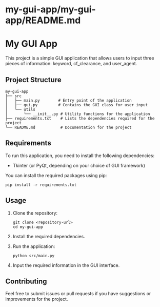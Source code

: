 # my-gui-app/my-gui-app/README.md

# My GUI App

This project is a simple GUI application that allows users to input three pieces of information: keyword, cf_clearance, and user_agent. 

## Project Structure

```
my-gui-app
├── src
│   ├── main.py        # Entry point of the application
│   ├── gui.py         # Contains the GUI class for user input
│   └── utils
│       └── __init__.py # Utility functions for the application
├── requirements.txt    # Lists the dependencies required for the project
└── README.md           # Documentation for the project
```

## Requirements

To run this application, you need to install the following dependencies:

- Tkinter (or PyQt, depending on your choice of GUI framework)

You can install the required packages using pip:

```
pip install -r requirements.txt
```

## Usage

1. Clone the repository:
   ```
   git clone <repository-url>
   cd my-gui-app
   ```

2. Install the required dependencies.

3. Run the application:
   ```
   python src/main.py
   ```

4. Input the required information in the GUI interface.

## Contributing

Feel free to submit issues or pull requests if you have suggestions or improvements for the project.
